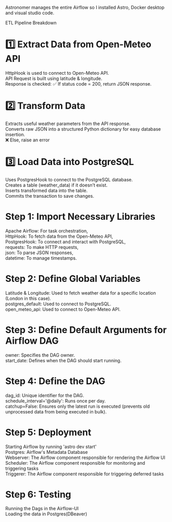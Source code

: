 Astronomer manages the entire Airflow so I installed Astro, Docker desktop and visual studio code.

ETL Pipeline Breakdown

1️⃣ Extract Data from Open-Meteo API
===============
HttpHook is used to connect to Open-Meteo API.  
API Request is built using latitude & longitude.  
Response is checked: ✅ If status code = 200, return JSON response.

2️⃣ Transform Data
===============
Extracts useful weather parameters from the API response.  
Converts raw JSON into a structured Python dictionary for easy database insertion.  
❌ Else, raise an error  

3️⃣ Load Data into PostgreSQL
===============
Uses PostgresHook to connect to the PostgreSQL database.  
Creates a table (weather_data) if it doesn’t exist.  
Inserts transformed data into the table.  
Commits the transaction to save changes.  


Step 1: Import Necessary Libraries
===============
Apache Airflow: For task orchestration,  
HttpHook: To fetch data from the Open-Meteo API,  
PostgresHook: To connect and interact with PostgreSQL,  
requests: To make HTTP requests,  
json: To parse JSON responses,  
datetime: To manage timestamps.  

 Step 2: Define Global Variables
 ===============
Latitude & Longitude: Used to fetch weather data for a specific location (London in this case).  
postgres_default: Used to connect to PostgreSQL.  
open_meteo_api: Used to connect to Open-Meteo API.  

Step 3: Define Default Arguments for Airflow DAG
===============
owner: Specifies the DAG owner.  
start_date: Defines when the DAG should start running.  

Step 4: Define the DAG
===============
dag_id: Unique identifier for the DAG.  
schedule_interval='@daily': Runs once per day.  
catchup=False: Ensures only the latest run is executed (prevents old unprocessed data from being executed in bulk).

Step 5: Deployment
===============
Starting Airflow by running 'astro dev start'    
Postgres: Airflow's Metadata Database  
Webserver: The Airflow component responsible for rendering the Airflow UI  
Scheduler: The Airflow component responsible for monitoring and triggering tasks  
Triggerer: The Airflow component responsible for triggering deferred tasks  

Step 6: Testing
===============
Running the Dags in the Airflow-UI  
Loading the data in Postgres(DBeaver)  
